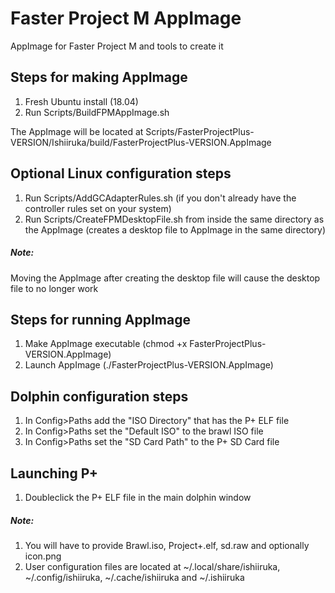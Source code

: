 # Faster Project M AppImage
AppImage for Faster Project M and tools to create it

## Steps for making AppImage
1) Fresh Ubuntu install (18.04)
2) Run Scripts/BuildFPMAppImage.sh

The AppImage will be located at Scripts/FasterProjectPlus-VERSION/Ishiiruka/build/FasterProjectPlus-VERSION.AppImage

## Optional Linux configuration steps
1) Run Scripts/AddGCAdapterRules.sh (if you don't already have the controller rules set on your system)
2) Run Scripts/CreateFPMDesktopFile.sh from inside the same directory as the AppImage (creates a desktop file to AppImage in the same directory)

##### Note:
Moving the AppImage after creating the desktop file will cause the desktop file to no longer work

## Steps for running AppImage
1) Make AppImage executable (chmod +x FasterProjectPlus-VERSION.AppImage)
2) Launch AppImage (./FasterProjectPlus-VERSION.AppImage)

## Dolphin configuration steps
1) In Config>Paths add the "ISO Directory" that has the P+ ELF file
2) In Config>Paths set the "Default ISO" to the brawl ISO file
3) In Config>Paths set the "SD Card Path" to the P+ SD Card file

## Launching P+
1) Doubleclick the P+ ELF file in the main dolphin window

##### Note:
1) You will have to provide Brawl.iso, Project+.elf, sd.raw and optionally icon.png
2) User configuration files are located at ~/.local/share/ishiiruka, ~/.config/ishiiruka, ~/.cache/ishiiruka and ~/.ishiiruka